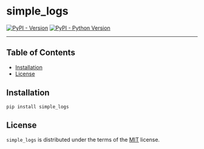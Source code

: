 # simple_logs

[![PyPI - Version](https://img.shields.io/pypi/v/simple_logs.svg)](https://pypi.org/project/simple_logs)
[![PyPI - Python Version](https://img.shields.io/pypi/pyversions/simple_logs.svg)](https://pypi.org/project/simple_logs)

-----

## Table of Contents

- [Installation](#installation)
- [License](#license)

## Installation

```console
pip install simple_logs
```

## License

`simple_logs` is distributed under the terms of the [MIT](https://spdx.org/licenses/MIT.html) license.
